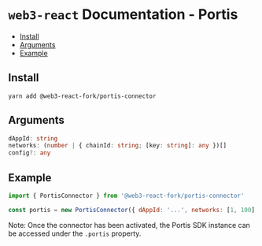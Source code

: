 # `web3-react` Documentation - Portis

- [Install](#install)
- [Arguments](#arguments)
- [Example](#example)

## Install
`yarn add @web3-react-fork/portis-connector`

## Arguments
```typescript
dAppId: string
networks: (number | { chainId: string; [key: string]: any })[]
config?: any
```

## Example
```javascript
import { PortisConnector } from '@web3-react-fork/portis-connector'

const portis = new PortisConnector({ dAppId: '...', networks: [1, 100] })
```

Note: Once the connector has been activated, the Portis SDK instance can be accessed under the `.portis` property.
